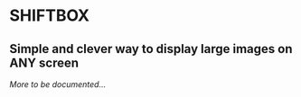 SHIFTBOX
==

Simple and clever way to display large images on ANY screen
---

*More to be documented...*